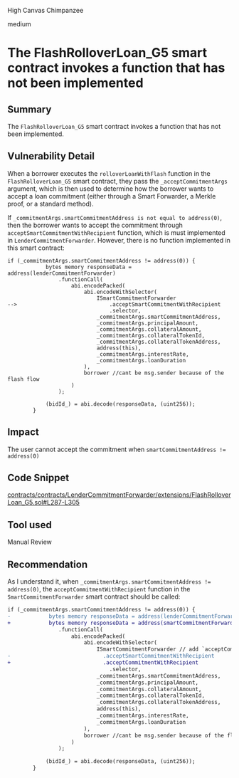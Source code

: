 High Canvas Chimpanzee

medium

# The FlashRolloverLoan_G5 smart contract invokes a function that has not been implemented

## Summary
The `FlashRolloverLoan_G5` smart contract invokes a function that has not been implemented.

## Vulnerability Detail

When a borrower executes the `rolloverLoanWithFlash` function in the `FlashRolloverLoan_G5` smart contract, they pass the `_acceptCommitmentArgs` argument, which is then used to determine how the borrower wants to accept a loan commitment (either through a Smart Forwarder, a Merkle proof, or a standard method).


If `_commitmentArgs.smartCommitmentAddress is not equal to address(0)`, then the borrower wants to accept the commitment through `acceptSmartCommitmentWithRecipient` function, which is must implemented in `LenderCommitmentForwarder`. However, there is no function implemented in this smart contract:

```solidity
if (_commitmentArgs.smartCommitmentAddress != address(0)) {
            bytes memory responseData = address(lenderCommitmentForwarder)
                .functionCall(
                    abi.encodePacked(
                        abi.encodeWithSelector(
                            ISmartCommitmentForwarder
-->                             .acceptSmartCommitmentWithRecipient
                                .selector,
                            _commitmentArgs.smartCommitmentAddress,
                            _commitmentArgs.principalAmount,
                            _commitmentArgs.collateralAmount,
                            _commitmentArgs.collateralTokenId,
                            _commitmentArgs.collateralTokenAddress,
                            address(this),
                            _commitmentArgs.interestRate,
                            _commitmentArgs.loanDuration
                        ),
                        borrower //cant be msg.sender because of the flash flow
                    )
                );

            (bidId_) = abi.decode(responseData, (uint256));
        }
```

## Impact
The user cannot accept the commitment when `smartCommitmentAddress != address(0)`

## Code Snippet
[contracts/contracts/LenderCommitmentForwarder/extensions/FlashRolloverLoan_G5.sol#L287-L305](https://github.com/sherlock-audit/2024-04-teller-finance/blob/main/teller-protocol-v2-audit-2024/packages/contracts/contracts/LenderCommitmentForwarder/extensions/FlashRolloverLoan_G5.sol#L287-L305)

## Tool used

Manual Review

## Recommendation
As I understand it, when `_commitmentArgs.smartCommitmentAddress != address(0)`, the `acceptCommitmentWithRecipient` function in the `SmartCommitmentForwarder` smart contract should be called:
```diff
if (_commitmentArgs.smartCommitmentAddress != address(0)) {
-            bytes memory responseData = address(lenderCommitmentForwarder)
+            bytes memory responseData = address(smartCommitmentForwarder)
                .functionCall(
                    abi.encodePacked(
                        abi.encodeWithSelector(
                            ISmartCommitmentForwarder // add `acceptCommitmentWithRecipient` to the interface
-                             .acceptSmartCommitmentWithRecipient
+                             .acceptCommitmentWithRecipient
                                .selector,
                            _commitmentArgs.smartCommitmentAddress,
                            _commitmentArgs.principalAmount,
                            _commitmentArgs.collateralAmount,
                            _commitmentArgs.collateralTokenId,
                            _commitmentArgs.collateralTokenAddress,
                            address(this),
                            _commitmentArgs.interestRate,
                            _commitmentArgs.loanDuration
                        ),
                        borrower //cant be msg.sender because of the flash flow
                    )
                );

            (bidId_) = abi.decode(responseData, (uint256));
        }
```
